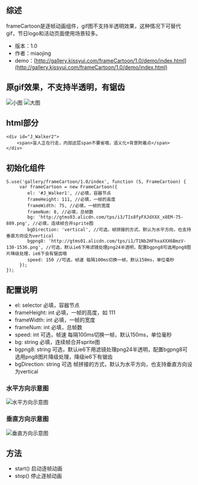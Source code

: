 ## 综述

frameCartoon是逐帧动画组件，gif图不支持半透明效果，这种情况下可替代gif，节日logo和活动页面使用场景较多。

* 版本：1.0
* 作者：miaojing
* demo：[http://gallery.kissyui.com/frameCartoon/1.0/demo/index.html](http://gallery.kissyui.com/frameCartoon/1.0/demo/index.html)

## 原gif效果，不支持半透明，有锯齿
![小图](http://gtms01.alicdn.com/tps/i1/T1.GD6FjJXXXXhdcQ4-85-126.gif)
![大图](http://gtms01.alicdn.com/tps/i1/T1h4Y7FaNXXXa017E0-130-192.gif)

## html部分
	<div id="J_Walker2">
        <span>盲人正在行走，内部这层span不要省哦，语义化+背景附着点</span>
    </div>

## 初始化组件
    S.use('gallery/frameCartoon/1.0/index', function (S, FrameCartoon) {
         var frameCartoon = new FrameCartoon({
			el: '#J_Walker1', //必填，容器节点
            frameHeight: 111, //必填，一帧的高度
            frameWidth: 75, //必填，一帧的宽度
            frameNum: 8, //必填，总帧数
            bg: 'http://gtms03.alicdn.com/tps/i3/T1s8fyFXJdXXX_x8EM-75-889.png', //必填，连续帧合并sprite图
            bgDirection: 'vertical', //可选，帧拼接的方式，默认为水平方向，也支持垂直方向设为vertical
            bgpng8: 'http://gtms01.alicdn.com/tps/i1/T1Nb2HFhxaXXX6BmzV-130-1536.png', //可选，默认ie6下用滤镜处理png24半透明，配置bgpng8可选用png8图片降级处理，ie6下会有锯齿哦
            speed: 150 //可选，帧速 每隔100ms切换一帧，默认150ms，单位毫秒
         });
    });

## 配置说明
+ el: selector 必填，容器节点
+ frameHeight: int 必填，一帧的高度，如 111
+ frameWidth: int 必填，一帧的宽度
+ frameNum: int 必填，总帧数
+ speed: int 可选，帧速 每隔100ms切换一帧，默认150ms，单位毫秒
+ bg: string 必填，连续帧合并sprite图
+ bgpng8: string 可选，默认ie6下用滤镜处理png24半透明，配置bgpng8可选用png8图片降级处理，降级ie6下有锯齿
+ bgDirection: string 可选 帧拼接的方式，默认为水平方向，也支持垂直方向设为vertical

### 水平方向示意图
![水平方向示意图](http://gtms01.alicdn.com/tps/i1/T1Z__SFX4eXXc4x0Tx-1040-192.png)

### 垂直方向示意图
![垂直方向示意图](http://gtms03.alicdn.com/tps/i3/T1s8fyFXJdXXX_x8EM-75-889.png)


## 方法
* start() 启动逐帧动画
* stop()  停止逐帧动画
